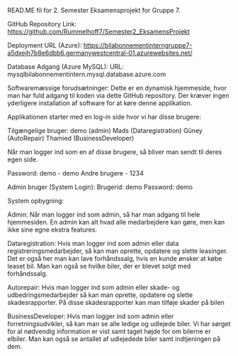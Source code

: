READ.ME fil for 2. Semester Eksamensprojekt for Gruppe 7.

GitHub Repository Link: https://github.com/Rummelhoff7/Semester2_EksamensProjekt

Deployment URL (Azure): https://bilabonnementinterngruppe7-a5dxejh7b8e6dbb6.germanywestcentral-01.azurewebsites.net/

Database Adgang (Azure MySQL):
URL: mysqlbilabonnementintern.mysql.database.azure.com

Softwaremæssige forudsætninger:
Dette er en dynamisk hjemmeside, hvor man har fuld adgang til koden via dette GitHub repository. Der kræver ingen yderligere installation af software for at køre denne applikation.

Applikationen starter med en log-in side hvor vi har disse brugere:

Tilgængelige bruger: 
  demo (admin)
  Mads (Dataregistration) 
  Güney (AutoRepair)
  Thamied (BusinessDeveloper)

Når man logger ind som en af disse brugere, så bliver man sendt til deres egen side.

Password: 
  demo - demo
  Andre brugere - 1234
  
Admin bruger (System Login):
  Brugerid: demo
  Password: demo



System opbygning:

Admin:
Når man logger ind som admin, så har man adgang til hele hjemmesiden. En admin kan alt hvad alle medarbejdere kan gøre, men kan ikke sine egne ekstra features.


Dataregistration:
Hvis man logger ind som admin eller data registreringsmedarbejder, så kan man oprette, opdatere og slette leasinger.
Det er også her man kan lave forhåndssalg, hvis en kunde ønsker at købe leaset bil. Man kan også se hvilke biler, der er blevet solgt med forhåndssalg.


Autorepair:
Hvis man logger ind som admin eller skade- og udbedringsmedarbejder så kan man oprette, opdatere og slette skadesrapporter.
På disse skadesrapporter kan man tilføje skader på bilen 


BusinessDeveloper:
Hvis man logger ind som admin eller forretningsudvikler, så kan man se alle ledige og udlejede biler. Vi har sørget for al nødvendig information er vist samt taget højde for om bilerne er elbiler.
Man kan også se antallet af udlejedede biler samt indtjeningen på dem.

  
